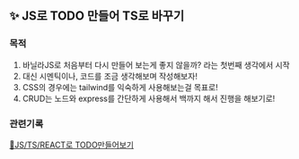 ## ✨ JS로 TODO 만들어 TS로 바꾸기

### 목적

1. 바닐라JS로 처음부터 다시 만들어 보는게 좋지 않을까? 라는 첫번째 생각에서 시작
2. 대신 시멘틱이나, 코드를 조금 생각해보며 작성해보자!
3. CSS의 경우에는 tailwind를 익숙하게 사용해보는걸 목표로!
4. CRUD는 노드와 express를 간단하게 사용해서 백까지 해서 진행을 해보기로!

### 관련기록

[📝JS/TS/REACT로 TODO만들어보기](https://hellojisoo.notion.site/JS-TS-React-todo-a34535b5d7054671a8352bf0af7c77ab)


